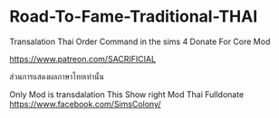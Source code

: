 # Road-To-Fame-Traditional-THAI

Transalation Thai Order Command in the sims 4
Donate For Core Mod

https://www.patreon.com/SACRIFICIAL

ส่วนการแสดงผลภาษาไทยเท่านั้น


Only Mod is transdalation
This Show right Mod Thai Fulldonate
https://www.facebook.com/SimsColony/

